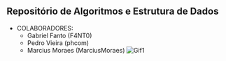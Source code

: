 ## Repositório de Algoritmos e Estrutura de Dados

* COLABORADORES:
	* Gabriel Fanto (F4NT0)
	* Pedro Vieira (phcom)
	* Marcius Moraes (MarciusMoraes)
![Gif1](https://github.com/F4NT0/Algoritmos_Estrutura_Dados/blob/master/Pictures/fq0A8hx.gif)
